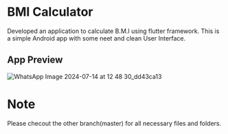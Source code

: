 # BMI Calculator
Developed an application to calculate B.M.I using flutter framework. This is a simple Android app with some neet and clean User Interface.
## App Preview
![WhatsApp Image 2024-07-14 at 12 48 30_dd43ca13](https://github.com/user-attachments/assets/6ea95c8f-1c31-4068-8a14-c33086fa0224)

# Note
Please checout the other branch(master) for all necessary files and folders.
